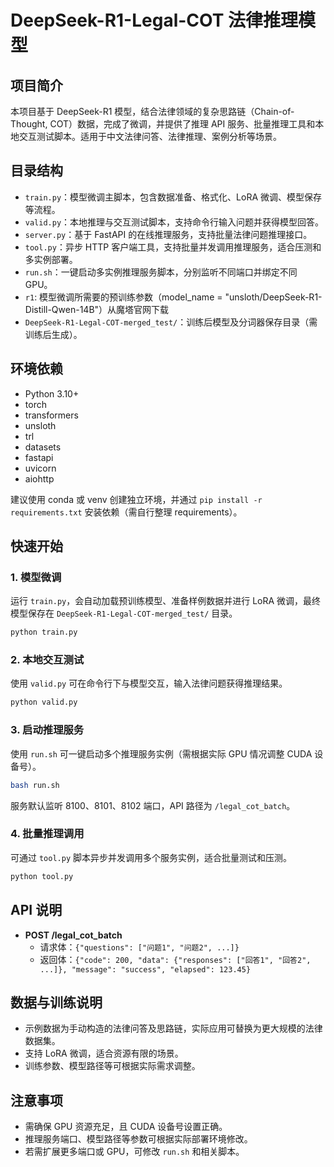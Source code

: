 # DeepSeek-R1-Legal-COT 法律推理模型

## 项目简介

本项目基于 DeepSeek-R1 模型，结合法律领域的复杂思路链（Chain-of-Thought, COT）数据，完成了微调，并提供了推理 API 服务、批量推理工具和本地交互测试脚本。适用于中文法律问答、法律推理、案例分析等场景。

## 目录结构

- `train.py`：模型微调主脚本，包含数据准备、格式化、LoRA 微调、模型保存等流程。
- `valid.py`：本地推理与交互测试脚本，支持命令行输入问题并获得模型回答。
- `server.py`：基于 FastAPI 的在线推理服务，支持批量法律问题推理接口。
- `tool.py`：异步 HTTP 客户端工具，支持批量并发调用推理服务，适合压测和多实例部署。
- `run.sh`：一键启动多实例推理服务脚本，分别监听不同端口并绑定不同 GPU。
- `r1`: 模型微调所需要的预训练参数（model_name = "unsloth/DeepSeek-R1-Distill-Qwen-14B"）从魔塔官网下载
- `DeepSeek-R1-Legal-COT-merged_test/`：训练后模型及分词器保存目录（需训练后生成）。

## 环境依赖

- Python 3.10+
- torch
- transformers
- unsloth
- trl
- datasets
- fastapi
- uvicorn
- aiohttp

建议使用 conda 或 venv 创建独立环境，并通过 `pip install -r requirements.txt` 安装依赖（需自行整理 requirements）。

## 快速开始

### 1. 模型微调

运行 `train.py`，会自动加载预训练模型、准备样例数据并进行 LoRA 微调，最终模型保存在 `DeepSeek-R1-Legal-COT-merged_test/` 目录。

```bash
python train.py
```

### 2. 本地交互测试

使用 `valid.py` 可在命令行下与模型交互，输入法律问题获得推理结果。

```bash
python valid.py
```

### 3. 启动推理服务

使用 `run.sh` 可一键启动多个推理服务实例（需根据实际 GPU 情况调整 CUDA 设备号）。

```bash
bash run.sh
```

服务默认监听 8100、8101、8102 端口，API 路径为 `/legal_cot_batch`。

### 4. 批量推理调用

可通过 `tool.py` 脚本异步并发调用多个服务实例，适合批量测试和压测。

```bash
python tool.py
```


## API 说明

- **POST /legal_cot_batch**
  - 请求体：`{"questions": ["问题1", "问题2", ...]}`
  - 返回体：`{"code": 200, "data": {"responses": ["回答1", "回答2", ...]}, "message": "success", "elapsed": 123.45}`

## 数据与训练说明

- 示例数据为手动构造的法律问答及思路链，实际应用可替换为更大规模的法律数据集。
- 支持 LoRA 微调，适合资源有限的场景。
- 训练参数、模型路径等可根据实际需求调整。

## 注意事项

- 需确保 GPU 资源充足，且 CUDA 设备号设置正确。
- 推理服务端口、模型路径等参数可根据实际部署环境修改。
- 若需扩展更多端口或 GPU，可修改 `run.sh` 和相关脚本。